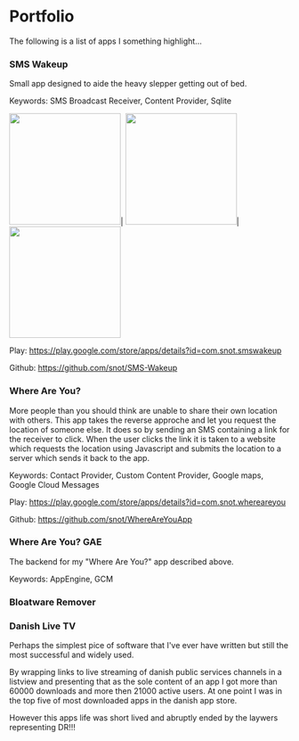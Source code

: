 
# Portfolio
The following is a list of apps I something highlight...


### SMS Wakeup
Small app designed to aide the heavy slepper getting out of bed.

Keywords: SMS Broadcast Receiver, Content Provider, Sqlite

<img alt="" width="200px" src="https://lh5.ggpht.com/0jrPS5iEo2jRFJO7XRiPxA-NIdS-En7UDDF0vLTMaZ9nNlyLTy-ISsDmEDq1u4aiAe4=h900-rw" />|
<img alt="" width="200px" src="https://lh4.ggpht.com/VcaSob-KV6qKiPrJ9nBSHgalneozeoo8FBw-McbqAfldnZeANmeYtON5_ALLboQTUyE=h900-rw" />|
<img alt="" width="200px" src="https://lh3.ggpht.com/WRMlzy58pCAtLpBEbW-XxUl2gceoHaUHV3cUkPggBJ_62AWyARCtlNEmPc4PE2rTk5Yq=h900-rw" />

Play: https://play.google.com/store/apps/details?id=com.snot.smswakeup

Github: https://github.com/snot/SMS-Wakeup


### Where Are You?
More people than you should think are unable to share their own location with others. This app takes the reverse approche and let you request the location of someone else. It does so by sending an SMS containing a link for the receiver to click. When the user clicks the link it is taken to a website which requests the location using Javascript and submits the location to a server which sends it back to the app.

Keywords: Contact Provider, Custom Content Provider, Google maps, Google Cloud Messages

Play: https://play.google.com/store/apps/details?id=com.snot.whereareyou

Github: https://github.com/snot/WhereAreYouApp


### Where Are You? GAE
The backend for my "Where Are You?" app described above.

Keywords: AppEngine, GCM


### Bloatware Remover


### Danish Live TV
Perhaps the simplest pice of software that I've ever have written but still the most successful and widely used.

By wrapping links to live streaming of danish public services channels in a listview and presenting that as the sole content of an app I got more than 60000 downloads and more then 21000 active users. At one point I was in the top five of most downloaded apps in the danish app store.

However this apps life was short lived and abruptly ended by the laywers representing DR!!!



